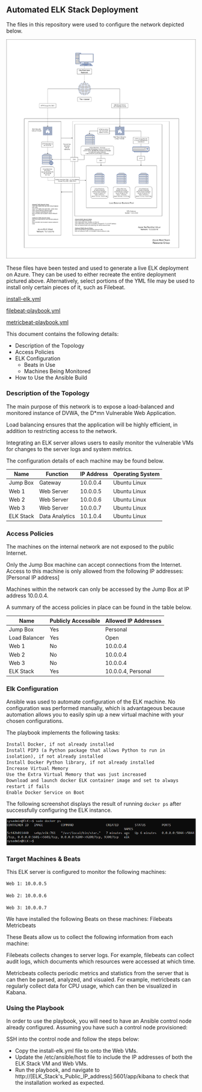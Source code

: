 ## Automated ELK Stack Deployment

The files in this repository were used to configure the network depicted below.

![alt text](Images/ELK_stack_network.png)

These files have been tested and used to generate a live ELK deployment on Azure. They can be used to either recreate the entire deployment pictured above. Alternatively, select portions of the YML file may be used to install only certain pieces of it, such as Filebeat.

[install-elk.yml](../Ansible/install-elk.yml)

[filebeat-playbook.yml](../Ansible/filebeat-playbook.yml)

[metricbeat-playbook.yml](../Ansible/metricbeat-playbook.yml)


This document contains the following details:
- Description of the Topology
- Access Policies
- ELK Configuration
  - Beats in Use
  - Machines Being Monitored
- How to Use the Ansible Build


### Description of the Topology

The main purpose of this network is to expose a load-balanced and monitored instance of DVWA, the D*mn Vulnerable Web Application.

Load balancing ensures that the application will be highly efficient, in addition to restricting access to the network.

Integrating an ELK server allows users to easily monitor the vulnerable VMs for changes to the server logs and system metrics.

The configuration details of each machine may be found below.

| Name          | Function        | IP Address | Operating System |
|---------------|-----------------|------------|------------------|
| Jump Box      | Gateway         | 10.0.0.4   | Ubuntu Linux     |
| Web 1         | Web Server      | 10.0.0.5   | Ubuntu Linux     |
| Web 2         | Web Server      | 10.0.0.6   | Ubuntu Linux     |
| Web 3         | Web Server      | 10.0.0.7   | Ubuntu Linux     |
| ELK Stack     | Data Analytics  | 10.1.0.4   | Ubuntu Linux     |

### Access Policies

The machines on the internal network are not exposed to the public Internet. 

Only the Jump Box machine can accept connections from the Internet. Access to this machine is only allowed from the following IP addresses:
[Personal IP address]

Machines within the network can only be accessed by the Jump Box at IP address 10.0.0.4.

A summary of the access policies in place can be found in the table below.

| Name          | Publicly Accessible | Allowed IP Addresses     |
|---------------|---------------------|--------------------------|
| Jump Box      | Yes                 | Personal                 |
| Load Balancer | Yes		      | Open			 |
| Web 1         | No                  | 10.0.0.4                 |
| Web 2         | No                  | 10.0.0.4                 |
| Web 3         | No                  | 10.0.0.4                 |               
| ELK Stack     | Yes                 | 10.0.0.4, Personal       |                

### Elk Configuration

Ansible was used to automate configuration of the ELK machine. No configuration was performed manually, which is advantageous because automation allows you to easily spin up a new virtual machine with your chosen configurations.

The playbook implements the following tasks:

	Install Docker, if not already installed
	Install PIP3 (a Python package that allows Python to run in isolation), if not already installed
	Install Docker Python library, if not already installed
	Increase Virtual Memory
	Use the Extra Virtual Memory that was just increased
	Download and launch docker ELK container image and set to always restart if fails
	Enable Docker Service on Boot
	
The following screenshot displays the result of running `docker ps` after successfully configuring the ELK instance.

![alt text](Images/docker_ps_output.png)


### Target Machines & Beats
This ELK server is configured to monitor the following machines:
 	
	Web 1: 10.0.0.5
	
	Web 2: 10.0.0.6
	
	Web 3: 10.0.0.7

We have installed the following Beats on these machines:
Filebeats
Metricbeats
	
These Beats allow us to collect the following information from each machine:

Filebeats collects changes to server logs. For example, filebeats can collect audit logs, which documents which resources were accessed at which time. 

Metricbeats collects periodic metrics and statistics from the server that is can then be parsed, analyzed, and visualed. For example, metricbeats can regularly collect data for CPU usage, which can then be visualized in Kabana. 


### Using the Playbook
In order to use the playbook, you will need to have an Ansible control node already configured. Assuming you have such a control node provisioned: 

SSH into the control node and follow the steps below:
- Copy the install-elk.yml file to onto the Web VMs.
- Update the /etc/ansible/host file to include the IP addresses of both the ELK Stack VM and Web VMs.
- Run the playbook, and navigate to http://[ELK_Stack's_Public_IP_address]:5601/app/kibana to check that the installation worked as expected.
